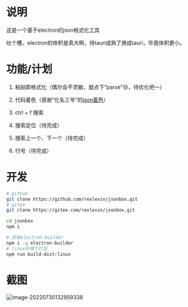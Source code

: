 # 说明

这是一个基于electron的json格式化工具

吐个槽，electron的体积是真大啊，待tauri成熟了换成tauri，毕竟体积更小。

# 功能/计划

1. 粘贴即格式化（偶尔会不灵敏，就点下“parse”:cry:，待优化吧～）

2. 代码着色（感谢“化名三爷”的[json着色](https://blog.csdn.net/zlxls/article/details/83185627)）

3. ctrl + f 搜索

4. 搜索定位（待完成）

5. 搜索上一个、下一个（待完成） 

5. 行号（待完成）

# 开发

```bash
# github
git clone https://github.com/rexlevin/jsonbox.git
# gitee
git clone https://gitee.com/rexlevin/jsonbox.git

cd jsonbox
npm i

# 安装electron-builder
npm i -g electron-builder
# linux环境下打包
npm run build-dist:linux
```

# 截图

![image-20220730132959338](https://imgbd.r-xnoro.com//image-20220730132959338.png)